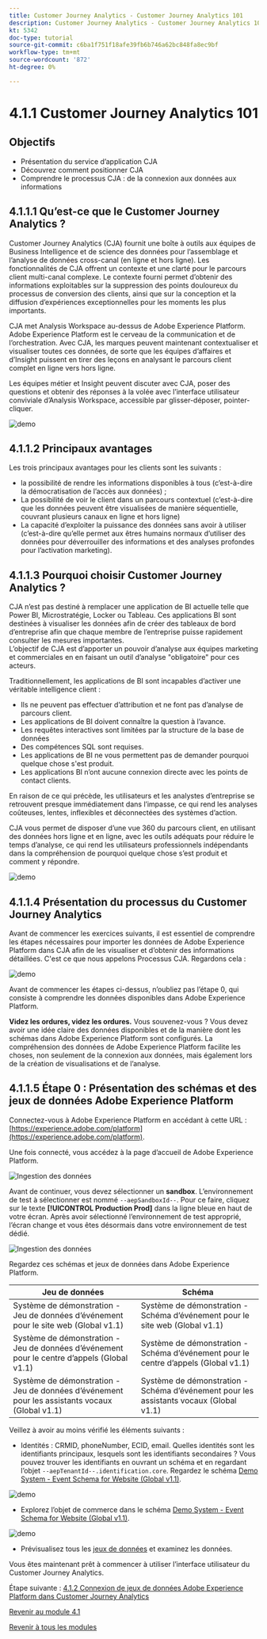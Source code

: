 ```yaml
---
title: Customer Journey Analytics - Customer Journey Analytics 101
description: Customer Journey Analytics - Customer Journey Analytics 101
kt: 5342
doc-type: tutorial
source-git-commit: c6ba1f751f18afe39fb6b746a62bc848fa8ec9bf
workflow-type: tm+mt
source-wordcount: '872'
ht-degree: 0%

---
```


# 4.1.1 Customer Journey Analytics 101

## Objectifs

- Présentation du service d’application CJA
- Découvrez comment positionner CJA
- Comprendre le processus CJA : de la connexion aux données aux informations

## 4.1.1.1 Qu’est-ce que le Customer Journey Analytics ?

Customer Journey Analytics (CJA) fournit une boîte à outils aux équipes de Business Intelligence et de science des données pour l’assemblage et l’analyse de données cross-canal (en ligne et hors ligne). Les fonctionnalités de CJA offrent un contexte et une clarté pour le parcours client multi-canal complexe. Le contexte fourni permet d’obtenir des informations exploitables sur la suppression des points douloureux du processus de conversion des clients, ainsi que sur la conception et la diffusion d’expériences exceptionnelles pour les moments les plus importants.

CJA met Analysis Workspace au-dessus de Adobe Experience Platform. Adobe Experience Platform est le cerveau de la communication et de l’orchestration. Avec CJA, les marques peuvent maintenant contextualiser et visualiser toutes ces données, de sorte que les équipes d’affaires et d’Insight puissent en tirer des leçons en analysant le parcours client complet en ligne vers hors ligne.

Les équipes métier et Insight peuvent discuter avec CJA, poser des questions et obtenir des réponses à la volée avec l’interface utilisateur conviviale d’Analysis Workspace, accessible par glisser-déposer, pointer-cliquer.

![demo](./images/cja-adv-analysis1.png)

## 4.1.1.2 Principaux avantages

Les trois principaux avantages pour les clients sont les suivants :

- la possibilité de rendre les informations disponibles à tous (c’est-à-dire la démocratisation de l’accès aux données) ;
- La possibilité de voir le client dans un parcours contextuel (c’est-à-dire que les données peuvent être visualisées de manière séquentielle, couvrant plusieurs canaux en ligne et hors ligne)
- La capacité d’exploiter la puissance des données sans avoir à utiliser (c’est-à-dire qu’elle permet aux êtres humains normaux d’utiliser des données pour déverrouiller des informations et des analyses profondes pour l’activation marketing).

## 4.1.1.3 Pourquoi choisir Customer Journey Analytics ?

CJA n’est pas destiné à remplacer une application de BI actuelle telle que Power BI, Microstratégie, Locker ou Tableau. Ces applications BI sont destinées à visualiser les données afin de créer des tableaux de bord d’entreprise afin que chaque membre de l’entreprise puisse rapidement consulter les mesures importantes.\
L’objectif de CJA est d’apporter un pouvoir d’analyse aux équipes marketing et commerciales en en faisant un outil d’analyse &quot;obligatoire&quot; pour ces acteurs.

Traditionnellement, les applications de BI sont incapables d’activer une véritable intelligence client :

- Ils ne peuvent pas effectuer d’attribution et ne font pas d’analyse de parcours client.
- Les applications de BI doivent connaître la question à l’avance.
- Les requêtes interactives sont limitées par la structure de la base de données
- Des compétences SQL sont requises.
- Les applications de BI ne vous permettent pas de demander pourquoi quelque chose s&#39;est produit.
- Les applications BI n’ont aucune connexion directe avec les points de contact clients.

En raison de ce qui précède, les utilisateurs et les analystes d’entreprise se retrouvent presque immédiatement dans l’impasse, ce qui rend les analyses coûteuses, lentes, inflexibles et déconnectées des systèmes d’action.

CJA vous permet de disposer d’une vue 360 du parcours client, en utilisant des données hors ligne et en ligne, avec les outils adéquats pour réduire le temps d’analyse, ce qui rend les utilisateurs professionnels indépendants dans la compréhension de pourquoi quelque chose s’est produit et comment y répondre.

![demo](./images/cja-use-case.png)

## 4.1.1.4 Présentation du processus du Customer Journey Analytics

Avant de commencer les exercices suivants, il est essentiel de comprendre les étapes nécessaires pour importer les données de Adobe Experience Platform dans CJA afin de les visualiser et d’obtenir des informations détaillées. C&#39;est ce que nous appelons Processus CJA. Regardons cela :

![demo](./images/cja-work-flow.jpg)

Avant de commencer les étapes ci-dessus, n’oubliez pas l’étape 0, qui consiste à comprendre les données disponibles dans Adobe Experience Platform.

**Videz les ordures, videz les ordures.** Vous souvenez-vous ? Vous devez avoir une idée claire des données disponibles et de la manière dont les schémas dans Adobe Experience Platform sont configurés. La compréhension des données de Adobe Experience Platform facilite les choses, non seulement de la connexion aux données, mais également lors de la création de visualisations et de l’analyse.

## 4.1.1.5 Étape 0 : Présentation des schémas et des jeux de données Adobe Experience Platform

Connectez-vous à Adobe Experience Platform en accédant à cette URL : [https://experience.adobe.com/platform](https://experience.adobe.com/platform).

Une fois connecté, vous accédez à la page d’accueil de Adobe Experience Platform.

![Ingestion des données](./../../../modules/datacollection/module1.2/images/home.png)

Avant de continuer, vous devez sélectionner un **sandbox**. L’environnement de test à sélectionner est nommé ``--aepSandboxId--``. Pour ce faire, cliquez sur le texte **[!UICONTROL Production Prod]** dans la ligne bleue en haut de votre écran. Après avoir sélectionné l’environnement de test approprié, l’écran change et vous êtes désormais dans votre environnement de test dédié.

![Ingestion des données](./../../../modules/datacollection/module1.2/images/sb1.png)

Regardez ces schémas et jeux de données dans Adobe Experience Platform.

| Jeu de données | Schéma |
| ----------------- |-------------| 
| Système de démonstration - Jeu de données d’événement pour le site web (Global v1.1) | Système de démonstration - Schéma d’événement pour le site web (Global v1.1) |
| Système de démonstration - Jeu de données d’événement pour le centre d’appels (Global v1.1) | Système de démonstration - Schéma d’événement pour le centre d’appels (Global v1.1) |
| Système de démonstration - Jeu de données d’événement pour les assistants vocaux (Global v1.1) | Système de démonstration - Schéma d’événement pour les assistants vocaux (Global v1.1) |

Veillez à avoir au moins vérifié les éléments suivants :

- Identités : CRMID, phoneNumber, ECID, email. Quelles identités sont les identifiants principaux, lesquels sont les identifiants secondaires ?
Vous pouvez trouver les identifiants en ouvrant un schéma et en regardant l’objet `--aepTenantId--.identification.core`. Regardez le schéma [Demo System - Event Schema for Website (Global v1.1)](https://experience.adobe.com/platform/schema).

![demo](./images/identity.png)

- Explorez l’objet de commerce dans le schéma [Demo System - Event Schema for Website (Global v1.1)](https://experience.adobe.com/platform/schema).

![demo](./images/commerce.png)

- Prévisualisez tous les [jeux de données](https://experience.adobe.com/platform/dataset/browse?limit=50&amp;page=1&amp;sortDescending=1&amp;sortField=created) et examinez les données.

Vous êtes maintenant prêt à commencer à utiliser l’interface utilisateur du Customer Journey Analytics.

Étape suivante : [4.1.2 Connexion de jeux de données Adobe Experience Platform dans Customer Journey Analytics](./ex2.md)

[Revenir au module 4.1](./customer-journey-analytics-build-a-dashboard.md)

[Revenir à tous les modules](../../../overview.md)
